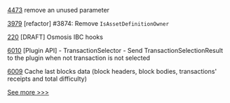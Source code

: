 
[4473](https://github.com/hyperledger/fabric/pull/4473) remove an unused parameter

[3979](https://github.com/hyperledger/iroha/pull/3979) [refactor] #3874: Remove `IsAssetDefinitionOwner`

[220](https://github.com/hyperledger-labs/yui-ibc-solidity/pull/220) [DRAFT] Osmosis IBC hooks

[6010](https://github.com/hyperledger/besu/pull/6010) [Plugin API] - TransactionSelector - Send TransactionSelectionResult to the plugin when not transaction is not selected

[6009](https://github.com/hyperledger/besu/pull/6009) Cache last blocks data (block headers, block bodies, transactions' receipts and total difficulty)


[See more >>>](https://start-here.hyperledger.org/pull-requests)
